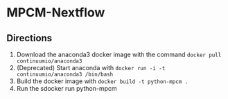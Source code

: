 # MPCM-Nextflow

## Directions

1. Download the anaconda3 docker image with the command `docker pull continuumio/anaconda3`
2. (Deprecated) Start anaconda with `docker run -i -t continuumio/anaconda3 /bin/bash`
3. Build the docker image with `docker build -t python-mpcm .`
4. Run the sdocker run python-mpcm
